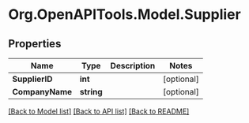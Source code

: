 
# Org.OpenAPITools.Model.Supplier

## Properties

Name | Type | Description | Notes
------------ | ------------- | ------------- | -------------
**SupplierID** | **int** |  | [optional] 
**CompanyName** | **string** |  | [optional] 

[[Back to Model list]](../README.md#documentation-for-models)
[[Back to API list]](../README.md#documentation-for-api-endpoints)
[[Back to README]](../README.md)


